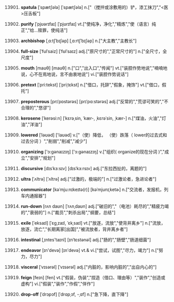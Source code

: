 13901. **spatula**
[ˈspætʃələ]  [ˈspætʃələ]
n.["（搅拌或涂敷用的）铲，漆工抹刀","<医>压舌板"]  

13902. **purify**
[ˈpjʊərɪfaɪ]  [ˈpjʊrɪfaɪ]
vt.["使纯净，净化","精炼","使（语言）纯正","给…赎罪，使纯洁"]  

13903. **archbishop**
[ˌɑ:tʃˈbɪʃəp]  [ˌɑ:rtʃˈbɪʃəp]
n.["大主教","主教长"]  

13904. **full-size**
[ˈfulˈsaiz]  [ˈfʊlˈsaɪz]
adj.["原尺寸的","正常尺寸的"]  n.["全尺寸，全尺度"]  

13905. **mouth**
[maʊθ]  [maʊθ]
n.["口","出入口","传闻"]  vt.["装腔作势地说","喃喃地说，心不在焉地说，言不由衷地说"]  vi.["装腔作势说话"]  

13906. **pretext**
[ˈpri:tekst]  [ˈpriˌtɛkst]
n.["借口，托辞","假象，掩饰"]  vt.["借口，假托"]  

13907. **preposterous**
[prɪˈpɒstərəs]  [prɪˈpɑ:stərəs]
adj.["反常的","荒谬可笑的","不合理的","悠谬"]  

13908. **kerosene**
[ˈkerəsi:n]  [ˈkɛrəˌsin, ˈkær-, ˌkɛrəˈsin, ˌkær-]
n.["煤油，火油","灯油","洋油"]  

13909. **lowered**
[ˈləʊəd]  ['laʊəd]
v.["（使）降低， （使）跌落（ lower的过去式和过去分词 ）","削弱","削减","减少"]  

13910. **organizing**
['ɔ:ɡənaɪzɪŋ]  ['ɔ:ɡənaɪzɪŋ]
v.["组织( organize的现在分词 )","成立","安排","规划"]  

13911. **discursive**
[dɪsˈkɜ:sɪv]  [dɪsˈkɜ:rsɪv]
adj.["东拉西扯的，离题的"]  

13912. **ultra**
[ˈʌltrə]  ['ʌltrə]
adj.["过激的，极端的"]  n.["过激论者，急进论者"]  

13913. **communicator**
[kəˈmju:nɪkeɪtə(r)]  [kəˈmjunɪˌketɚ]
n.["交流者，发报机，列车内通报器"]  

13914. **run-down**
[rʌn daʊn]  [ˈrʌnˌdaʊn]
adj.["破旧的","（电池）耗尽的","精疲力竭的","衰弱的"]  n.["裁员","刺杀出局","纲要，总结"]  

13915. **exile**
[ˈeksaɪl]  [ˈɛɡˌzaɪl, ˈɛkˌsaɪl]
vt.["放逐，流放","使背井离乡"]  n.["流放，放逐，流亡","长期离家[出国]","被流放者，背井离乡者"]  

13916. **intestinal**
[ˌɪntes'taɪnl]  [ɪnˈtɛstənəl]
adj.["肠的","肠壁","肠道细菌"]  

13917. **endeavor**
[ɪn'devə]  [ɪn'devə]
vt.& vi.["尝试，试图","尽力，竭力"]  n.["努力，尽力"]  

13918. **visceral**
[ˈvɪsərəl]  [ˈvɪsərəl]
adj.["内脏的，影响内脏的","出自内心的"]  

13919. **feign**
[feɪn]  [fen]
vt.["假装，伪装","捏造（借口、理由等）","装作","创造或虚构"]  vi.["假装","装作","作假","佯作"]  

13920. **drop-off**
[ˈdrɔpɔf]  [ˈdrɑpˌɔf, -ˌɑf]
n.["急下降，直下降"]  

